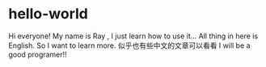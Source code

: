 # hello-world

Hi everyone!
My name is Ray , I just learn how to use it...
All thing in here is English.
So I want to learn more.
似乎也有些中文的文章可以看看
I will be a good programer!!
